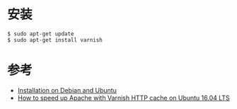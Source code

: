 
# 安装

```
$ sudo apt-get update
$ sudo apt-get install varnish
```

# 参考

* [Installation on Debian and Ubuntu](http://varnish-cache.org/releases/install_debian.html#install-debian)
* [How to speed up Apache with Varnish HTTP cache on Ubuntu 16.04 LTS](https://www.howtoforge.com/tutorial/how-to-install-and-configure-varnish-with-apache-on-ubuntu-1604/)